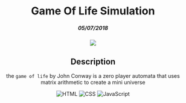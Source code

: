 <div align='center'>
<h1 align="center">Game Of Life Simulation</h1>
<h5 align="center">05/07/2018</h5>

![](./game-of-life.gif)

<h2 align="center">Description</h2>
<p align="center">the <code>game of life</code> by John Conway is a zero player automata that uses matrix arithmetic to create a mini universe</p>
<img alt="HTML" src="https://img.shields.io/badge/-HTML-black?logo=HTML5" />
<img alt="CSS" src="https://img.shields.io/badge/-CSS-black?logo=CSS3" />
<img alt="JavaScript" src="https://img.shields.io/badge/-JavaScript-black?logo=JavaScript" />
</div>
